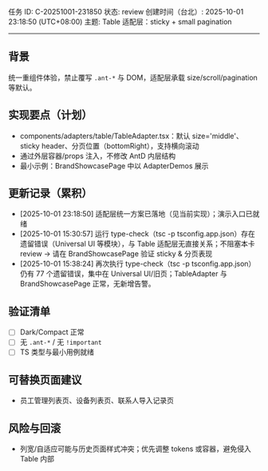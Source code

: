 任务 ID: C-20251001-231850
状态: review
创建时间（台北）: 2025-10-01 23:18:50 (UTC+08:00)
主题: Table 适配层：sticky + small pagination

---

## 背景
统一重组件体验，禁止覆写 `.ant-*` 与 DOM，适配层承载 size/scroll/pagination 等默认。

## 实现要点（计划）
- components/adapters/table/TableAdapter.tsx：默认 size='middle'、sticky header、分页位置（bottomRight），支持横向滚动
- 通过外层容器/props 注入，不修改 AntD 内层结构
- 最小示例：BrandShowcasePage 中以 AdapterDemos 展示

## 更新记录（累积）
- [2025-10-01 23:18:50] 适配层统一方案已落地（见当前实现）；演示入口已就绪
- [2025-10-01 15:30:57] 运行 type-check（tsc -p tsconfig.app.json）存在遗留错误（Universal UI 等模块），与 Table 适配层无直接关系；不阻塞本卡 review → 请在 BrandShowcasePage 验证 sticky & 分页表现
- [2025-10-01 15:38:24] 再次执行 type-check（tsc -p tsconfig.app.json）仍有 77 个遗留错误，集中在 Universal UI/旧页；TableAdapter 与 BrandShowcasePage 正常，无新增告警。

## 验证清单
- [ ] Dark/Compact 正常
- [ ] 无 `.ant-*` / 无 `!important`
- [ ] TS 类型与最小用例就绪

## 可替换页面建议
- 员工管理列表页、设备列表页、联系人导入记录页

## 风险与回滚
- 列宽/自适应可能与历史页面样式冲突；优先调整 tokens 或容器，避免侵入 Table 内部
